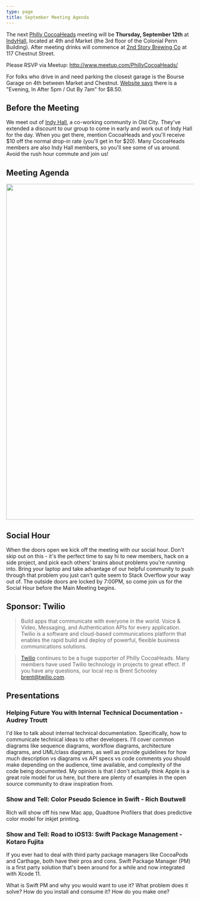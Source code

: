 ```yaml
---
type: page
title: September Meeting Agenda
---
```


The next [Philly CocoaHeads][PC] meeting will be **Thursday, September 12th** at [IndyHall][IndyHall], located at 4th and Market (the 3rd floor of the Colonial Penn Building). After meeting drinks will commence at [2nd Story Brewing Co][2nd Story Brewing Co] at 117 Chestnut Street.

[PC]:http://phillycocoa.org
[IndyHall]:https://www.indyhall.org/
[2nd Story Brewing Co]:http://www.2ndstorybrewing.com

Please RSVP via Meetup: <http://www.meetup.com/PhillyCocoaHeads/>

For folks who drive in and need parking the closest garage is the Bourse Garage on 4th between Market and Chestnut. [Website says](https://www.parkme.com/lot/85982/bourse-garage-philadelphia-pa) there is a "Evening, In After 5pm / Out By 7am" for $8.50.

## Before the Meeting
We meet out of <a href="https://www.indyhall.org">Indy Hall</a>, a co-working community in Old City. They've extended a discount to our group to come in early and work out of Indy Hall for the day. When you get there, mention CocoaHeads and you'll receive $10 off the normal drop-in rate (you'll get in for $20). Many CocoaHeads members are also Indy Hall members, so you'll see some of us around. Avoid the rush hour commute and join us!

## Meeting Agenda

<p><img src="/images/agenda.png" width="900px"/></p>

## Social Hour
When the doors open we kick off the meeting with our social hour. Don't skip out on this - it's the perfect time to say hi to new members, hack on a side project, and pick each others' brains about problems you're running into. Bring your laptop and take advantage of our helpful community to push through that problem you just can't quite seem to Stack Overflow your way out of. The outside doors are locked by 7:00PM, so come join us for the Social Hour before the Main Meeting begins.

## Sponsor: Twilio

> Build apps that communicate with everyone in the world. Voice & Video, Messaging, and Authentication APIs for every application. Twilio is a software and cloud-based communications platform that enables the rapid build and deploy of powerful, flexible business communications solutions.

> [Twilio](http://www.twilio.com) continues to be a huge supporter of Philly CocoaHeads. Many members have used Twilio technology in projects to great effect. If you have any questions, our local rep is Brent Schooley <brent@twilio.com>.

## Presentations
### Helping Future You with Internal Technical Documentation - Audrey Troutt
I'd like to talk about internal technical documentation. Specifically, how to communicate technical ideas to other developers. I'll cover common diagrams like sequence diagrams, workflow diagrams, architecture diagrams, and UML/class diagrams, as well as provide guidelines for how much description vs diagrams vs API specs vs code comments you should make depending on the audience, time available, and complexity of the code being documented. My opinion is that I don't actually think Apple is a great role model for us here, but there are plenty of examples in the open source community to draw inspiration from.

### Show and Tell: Color Pseudo Science in Swift - Rich Boutwell
Rich will show off his new Mac app, Quadtone Profilers that does predictive color model for inkjet printing.

### Show and Tell: Road to iOS13: Swift Package Management - Kotaro Fujita
If you ever had to deal with third party package managers like CocoaPods and Carthage, both have their pros and cons. Swift Package Manager (PM) is a first party solution that's been around for a while and now integrated with Xcode 11.

What is Swift PM and why you would want to use it? What problem does it solve? How do you install and consume it? How do you make one?

